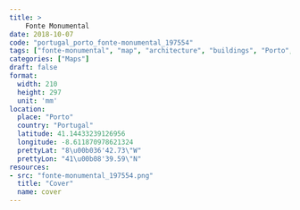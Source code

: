 ```yaml
---
title: > 
    Fonte Monumental
date: 2018-10-07
code: "portugal_porto_fonte-monumental_197554"
tags: ["fonte-monumental", "map", "architecture", "buildings", "Porto", "Portugal"]
categories: ["Maps"]
draft: false
format:
  width: 210
  height: 297
  unit: 'mm'
location:
  place: "Porto"
  country: "Portugal"
  latitude: 41.14433239126956
  longitude: -8.611870978621324
  prettyLat: "8\u00b036'42.73\"W"
  prettyLon: "41\u00b08'39.59\"N"
resources:
- src: "fonte-monumental_197554.png"
  title: "Cover"
  name: cover
---
```

